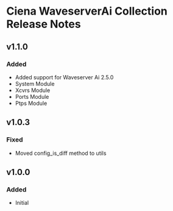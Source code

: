 # Ciena WaveserverAi Collection Release Notes

## v1.1.0
### Added
- Added support for Waveserver Ai 2.5.0
- System Module
- Xcvrs Module
- Ports Module
- Ptps Module

## v1.0.3
### Fixed
- Moved config_is_diff method to utils

## v1.0.0
### Added
- Initial
